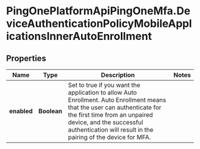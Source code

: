 # PingOnePlatformApiPingOneMfa.DeviceAuthenticationPolicyMobileApplicationsInnerAutoEnrollment

## Properties

Name | Type | Description | Notes
------------ | ------------- | ------------- | -------------
**enabled** | **Boolean** | Set to true if you want the application to allow Auto Enrollment. Auto Enrollment means that the user can authenticate for the first time from an unpaired device, and the successful authentication will result in the pairing of the device for MFA. | 


